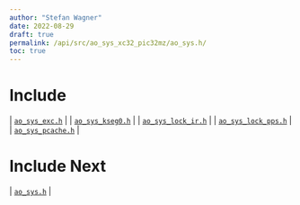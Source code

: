 ```yaml
---
author: "Stefan Wagner"
date: 2022-08-29
draft: true
permalink: /api/src/ao_sys_xc32_pic32mz/ao_sys.h/
toc: true
---
```


# Include

| [`ao_sys_exc.h`](ao_sys_exc.h.md) |
| [`ao_sys_kseg0.h`](ao_sys_kseg0.h.md) |
| [`ao_sys_lock_ir.h`](ao_sys_lock_ir.h.md) |
| [`ao_sys_lock_pps.h`](ao_sys_lock_pps.h.md) |
| [`ao_sys_pcache.h`](ao_sys_pcache.h.md) |

# Include Next

| [`ao_sys.h`](../ao_sys_xc32_pic32/ao_sys.h.md) |
